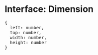 # Interface: Dimension

<pre>
{
  left: number,
  top: number,
  width: number,
  height: number
}
</pre>

